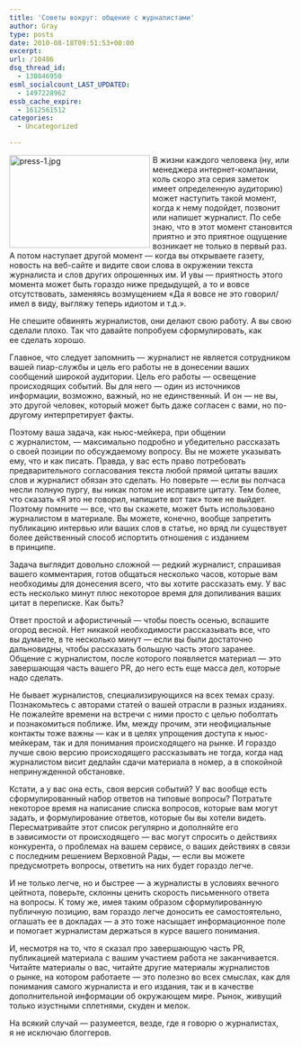 ```yaml
---
title: 'Советы вокруг: общение с журналистами'
author: Gray
type: posts
date: 2010-08-18T09:51:53+00:00
excerpt:
url: /10486
dsq_thread_id:
  - 130846950
esml_socialcount_LAST_UPDATED:
  - 1497228962
essb_cache_expire:
  - 1612561512
categories:
  - Uncategorized

---
```








<img src="https://i2.wp.com/forumimg.net/blog/press-1.jpg?resize=250%2C165" width="250" height="165" alt="press-1.jpg" style="float:left; margin-right:5px; margin-bottom:5px;" data-recalc-dims="1" /> 

В&nbsp;жизни каждого человека (ну, или менеджера интернет-компании, коль скоро эта серия заметок имеет определенную аудиторию) может наступить такой момент, когда к&nbsp;нему подойдет, позвонит или напишет журналист. По&nbsp;себе знаю, что в&nbsp;этот момент становится приятно и&nbsp;это приятное ощущение возникает не&nbsp;только в&nbsp;первый раз. А&nbsp;потом наступает другой момент&nbsp;&mdash; когда вы&nbsp;открываете газету, новость на&nbsp;веб-сайте и&nbsp;видите свои слова в&nbsp;окружении текста журналиста и&nbsp;слов других опрошенных&nbsp;им. И&nbsp;увы&nbsp;&mdash; приятность этого момента может быть гораздо ниже предыдущей, а&nbsp;то&nbsp;и&nbsp;вовсе отсутствовать, заменяясь возмущением &laquo;Да&nbsp;я&nbsp;вовсе не&nbsp;это говорил/имел в&nbsp;виду, выгляжу теперь идиотом и&nbsp;т.д.&raquo;.

Не&nbsp;спешите обвинять журналистов, они делают свою работу. А&nbsp;вы&nbsp;свою сделали плохо. Так что давайте попробуем сформулировать, как ее&nbsp;сделать хорошо.

Главное, что следует запомнить&nbsp;&mdash; журналист не&nbsp;является сотрудником вашей пиар-службы и&nbsp;цель его работы не&nbsp;в&nbsp;донесении ваших сообщений широкой аудитории. Цель его работы&nbsp;&mdash; освещение происходящих событий. Вы&nbsp;для него&nbsp;&mdash; один из&nbsp;источников информации, возможно, важный, но&nbsp;не&nbsp;единственный. И&nbsp;он&nbsp;&mdash; не&nbsp;вы, это другой человек, который может быть даже согласен с&nbsp;вами, но&nbsp;по-другому интерпретирует факты.

Поэтому ваша задача, как ньюс-мейкера, при общении с&nbsp;журналистом,&nbsp;&mdash; максимально подробно и&nbsp;убедительно рассказать о&nbsp;своей позиции по&nbsp;обсуждаемому вопросу. Вы&nbsp;не&nbsp;можете указывать ему, что и&nbsp;как писать. Правда, у&nbsp;вас есть право потребовать предварительного согласования текста любой прямой цитаты ваших слов и&nbsp;журналист обязан это сделать. Но&nbsp;поверьте&nbsp;&mdash; если вы&nbsp;полчаса несли полную пургу, вы&nbsp;никак потом не&nbsp;исправите цитату. Тем более, что сказать &laquo;Я&nbsp;это не&nbsp;говорил, напишите вот так&raquo; тоже не&nbsp;выйдет. Поэтому помните&nbsp;&mdash; все, что вы&nbsp;скажете, может быть использовано журналистом в&nbsp;материале. Вы&nbsp;можете, конечно, вообще запретить публикацию интервью или ваших слов в&nbsp;статье, но&nbsp;вряд&nbsp;ли существует более действенный способ испортить отношения с&nbsp;изданием в&nbsp;принципе.

Задача выглядит довольно сложной&nbsp;&mdash; редкий журналист, спрашивая вашего комментария, готов общаться несколько часов, которые вам необходимы для донесения всего, что вы&nbsp;хотите рассказать ему. У&nbsp;вас есть несколько минут плюс некоторое время для допиливания ваших цитат в&nbsp;переписке. Как быть?

Ответ простой и&nbsp;афористичный&nbsp;&mdash; чтобы поесть осенью, вспашите огород весной. Нет никакой необходимости рассказывать все, что вы&nbsp;думаете, в&nbsp;те&nbsp;несколько минут&nbsp;&mdash; если вы&nbsp;были достаточно дальновидны, чтобы рассказать большую часть этого заранее. Общение с&nbsp;журналистом, после которого появляется материал&nbsp;&mdash; это завершающая часть вашего&nbsp;PR, до&nbsp;него есть еще масса дел, которые надо сделать.

Не&nbsp;бывает журналистов, специализирующихся на&nbsp;всех темах сразу. Познакомьтесь с&nbsp;авторами статей о&nbsp;вашей отрасли в&nbsp;разных изданиях. Не&nbsp;пожалейте времени на&nbsp;встречи с&nbsp;ними просто с&nbsp;целью поболтать и&nbsp;познакомиться поближе. Им, между прочим, эти неофициальные контакты тоже важны&nbsp;&mdash; как и&nbsp;в&nbsp;целях упрощения доступа к&nbsp;ньюс-мейкерам, так и&nbsp;для понимания происходящего на&nbsp;рынке. И&nbsp;гораздо лучше свою версию происходящего рассказывать не&nbsp;тогда, когда над журналистом висит дедлайн сдачи материала в&nbsp;номер, а&nbsp;в&nbsp;спокойной непринужденной обстановке.

Кстати, а&nbsp;у&nbsp;вас она есть, своя версия событий? У&nbsp;вас вообще есть сформулированный набор ответов на&nbsp;типовые вопросы? Потратьте некоторое время на&nbsp;написание списка вопросов, которые вам могут задать, и&nbsp;формулирование ответов, которые&nbsp;бы вы&nbsp;хотели видеть. Пересматривайте этот список регулярно и&nbsp;дополняйте его в&nbsp;зависимости от&nbsp;происходящего&nbsp;&mdash; вас могут спросить о&nbsp;действиях конкурента, о&nbsp;проблемах на&nbsp;вашем сервисе, о&nbsp;ваших действиях в&nbsp;связи с&nbsp;последним решением Верховной Рады,&nbsp;&mdash; если вы&nbsp;можете предусмотреть вопросы, ответить на&nbsp;них будет гораздо легче.

И&nbsp;не&nbsp;только легче, но&nbsp;и&nbsp;быстрее&nbsp;&mdash; а&nbsp;журналисты в&nbsp;условиях вечного цейтнота, поверьте, склонны ценить скорость письменного ответа на&nbsp;вопросы. К&nbsp;тому&nbsp;же, имея таким образом сформулированную публичную позицию, вам гораздо легче доносить ее&nbsp;самостоятельно, оглашать ее&nbsp;в&nbsp;докладах&nbsp;&mdash; а&nbsp;это тоже насыщает информационное поле и&nbsp;помогает журналистам держаться в&nbsp;курсе вашего понимания.

И, несмотря на&nbsp;то, что я&nbsp;сказал про завершающую часть&nbsp;PR, публикацией материала с&nbsp;вашим участием работа не&nbsp;заканчивается. Читайте материалы о&nbsp;вас, читайте другие материалы журналистов о&nbsp;рынке, на&nbsp;котором работаете&nbsp;&mdash; это полезно во&nbsp;всех смыслах, как для понимания самого журналиста и&nbsp;его издания, так и&nbsp;в&nbsp;качестве дополнительной информации об&nbsp;окружающем мире. Рынок, живущий только изустными сплетнями, скуден и&nbsp;мелок.

На&nbsp;всякий случай&nbsp;&mdash; разумеется, везде, где я&nbsp;говорю о&nbsp;журналистах, я&nbsp;не&nbsp;исключаю блоггеров.